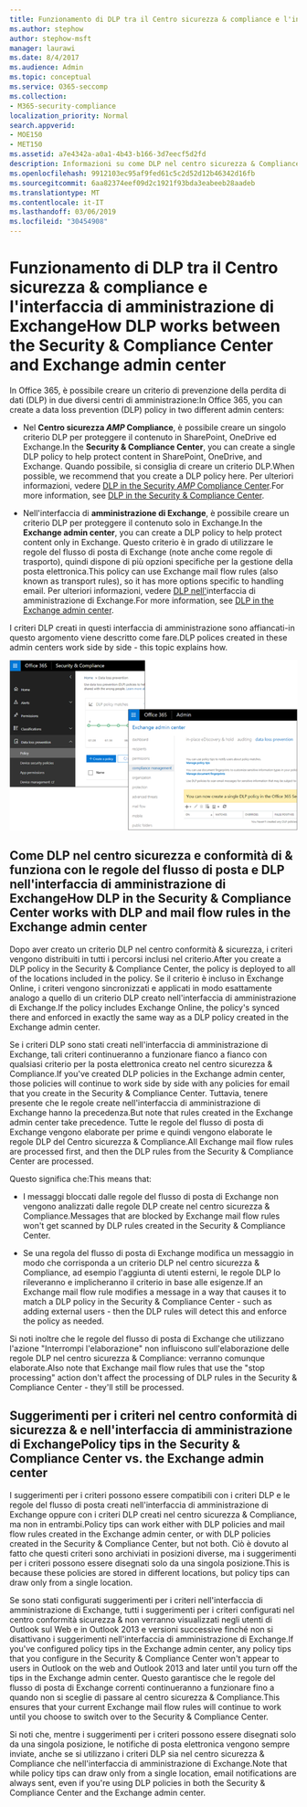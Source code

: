 ```yaml
---
title: Funzionamento di DLP tra il Centro sicurezza & compliance e l'interfaccia di amministrazione di Exchange
ms.author: stephow
author: stephow-msft
manager: laurawi
ms.date: 8/4/2017
ms.audience: Admin
ms.topic: conceptual
ms.service: O365-seccomp
ms.collection:
- M365-security-compliance
localization_priority: Normal
search.appverid:
- MOE150
- MET150
ms.assetid: a7e4342a-a0a1-4b43-b166-3d7eecf5d2fd
description: Informazioni su come DLP nel centro sicurezza & Compliance funziona con le regole del flusso di posta e DLP (regole di trasporto) nell'interfaccia di amministrazione di Exchange.
ms.openlocfilehash: 9912103ec95af9fed61c5c2d52d12b46342d16fb
ms.sourcegitcommit: 6aa82374eef09d2c1921f93bda3eabeeb28aadeb
ms.translationtype: MT
ms.contentlocale: it-IT
ms.lasthandoff: 03/06/2019
ms.locfileid: "30454908"
---
```

# <a name="how-dlp-works-between-the-security--compliance-center-and-exchange-admin-center"></a><span data-ttu-id="19bb3-103">Funzionamento di DLP tra il Centro sicurezza & compliance e l'interfaccia di amministrazione di Exchange</span><span class="sxs-lookup"><span data-stu-id="19bb3-103">How DLP works between the Security & Compliance Center and Exchange admin center</span></span>

<span data-ttu-id="19bb3-104">In Office 365, è possibile creare un criterio di prevenzione della perdita di dati (DLP) in due diversi centri di amministrazione:</span><span class="sxs-lookup"><span data-stu-id="19bb3-104">In Office 365, you can create a data loss prevention (DLP) policy in two different admin centers:</span></span>
  
- <span data-ttu-id="19bb3-105">Nel **Centro sicurezza _AMP_ Compliance**, è possibile creare un singolo criterio DLP per proteggere il contenuto in SharePoint, OneDrive ed Exchange.</span><span class="sxs-lookup"><span data-stu-id="19bb3-105">In the **Security & Compliance Center**, you can create a single DLP policy to help protect content in SharePoint, OneDrive, and Exchange.</span></span> <span data-ttu-id="19bb3-106">Quando possibile, si consiglia di creare un criterio DLP.</span><span class="sxs-lookup"><span data-stu-id="19bb3-106">When possible, we recommend that you create a DLP policy here.</span></span> <span data-ttu-id="19bb3-107">Per ulteriori informazioni, vedere [DLP in the Security _AMP_ Compliance Center](data-loss-prevention-policies.md).</span><span class="sxs-lookup"><span data-stu-id="19bb3-107">For more information, see [DLP in the Security & Compliance Center](data-loss-prevention-policies.md).</span></span>
    
- <span data-ttu-id="19bb3-108">Nell'interfaccia di **amministrazione di Exchange**, è possibile creare un criterio DLP per proteggere il contenuto solo in Exchange.</span><span class="sxs-lookup"><span data-stu-id="19bb3-108">In the **Exchange admin center**, you can create a DLP policy to help protect content only in Exchange.</span></span> <span data-ttu-id="19bb3-109">Questo criterio è in grado di utilizzare le regole del flusso di posta di Exchange (note anche come regole di trasporto), quindi dispone di più opzioni specifiche per la gestione della posta elettronica.</span><span class="sxs-lookup"><span data-stu-id="19bb3-109">This policy can use Exchange mail flow rules (also known as transport rules), so it has more options specific to handling email.</span></span> <span data-ttu-id="19bb3-110">Per ulteriori informazioni, vedere [DLP nell'](https://go.microsoft.com/fwlink/?linkid=852311)interfaccia di amministrazione di Exchange.</span><span class="sxs-lookup"><span data-stu-id="19bb3-110">For more information, see [DLP in the Exchange admin center](https://go.microsoft.com/fwlink/?linkid=852311).</span></span>
    
<span data-ttu-id="19bb3-111">I criteri DLP creati in questi interfaccia di amministrazione sono affiancati-in questo argomento viene descritto come fare.</span><span class="sxs-lookup"><span data-stu-id="19bb3-111">DLP polices created in these admin centers work side by side - this topic explains how.</span></span>
  
![Pagine DLP in centro sicurezza e conformità e interfaccia di amministrazione di Exchange](media/d3eaa7e7-3b16-457b-bd9c-26707f7b584f.png)
  
## <a name="how-dlp-in-the-security--compliance-center-works-with-dlp-and-mail-flow-rules-in-the-exchange-admin-center"></a><span data-ttu-id="19bb3-113">Come DLP nel centro sicurezza e conformità di & funziona con le regole del flusso di posta e DLP nell'interfaccia di amministrazione di Exchange</span><span class="sxs-lookup"><span data-stu-id="19bb3-113">How DLP in the Security & Compliance Center works with DLP and mail flow rules in the Exchange admin center</span></span>

<span data-ttu-id="19bb3-114">Dopo aver creato un criterio DLP nel centro conformità & sicurezza, i criteri vengono distribuiti in tutti i percorsi inclusi nel criterio.</span><span class="sxs-lookup"><span data-stu-id="19bb3-114">After you create a DLP policy in the Security & Compliance Center, the policy is deployed to all of the locations included in the policy.</span></span> <span data-ttu-id="19bb3-115">Se il criterio è incluso in Exchange Online, i criteri vengono sincronizzati e applicati in modo esattamente analogo a quello di un criterio DLP creato nell'interfaccia di amministrazione di Exchange.</span><span class="sxs-lookup"><span data-stu-id="19bb3-115">If the policy includes Exchange Online, the policy's synced there and enforced in exactly the same way as a DLP policy created in the Exchange admin center.</span></span> 
  
<span data-ttu-id="19bb3-116">Se i criteri DLP sono stati creati nell'interfaccia di amministrazione di Exchange, tali criteri continueranno a funzionare fianco a fianco con qualsiasi criterio per la posta elettronica creato nel centro sicurezza & Compliance.</span><span class="sxs-lookup"><span data-stu-id="19bb3-116">If you've created DLP policies in the Exchange admin center, those policies will continue to work side by side with any policies for email that you create in the Security & Compliance Center.</span></span> <span data-ttu-id="19bb3-117">Tuttavia, tenere presente che le regole create nell'interfaccia di amministrazione di Exchange hanno la precedenza.</span><span class="sxs-lookup"><span data-stu-id="19bb3-117">But note that rules created in the Exchange admin center take precedence.</span></span> <span data-ttu-id="19bb3-118">Tutte le regole del flusso di posta di Exchange vengono elaborate per prime e quindi vengono elaborate le regole DLP del Centro sicurezza & Compliance.</span><span class="sxs-lookup"><span data-stu-id="19bb3-118">All Exchange mail flow rules are processed first, and then the DLP rules from the Security & Compliance Center are processed.</span></span>
  
<span data-ttu-id="19bb3-119">Questo significa che:</span><span class="sxs-lookup"><span data-stu-id="19bb3-119">This means that:</span></span>
  
- <span data-ttu-id="19bb3-120">I messaggi bloccati dalle regole del flusso di posta di Exchange non vengono analizzati dalle regole DLP create nel centro sicurezza & Compliance.</span><span class="sxs-lookup"><span data-stu-id="19bb3-120">Messages that are blocked by Exchange mail flow rules won't get scanned by DLP rules created in the Security & Compliance Center.</span></span>
    
- <span data-ttu-id="19bb3-121">Se una regola del flusso di posta di Exchange modifica un messaggio in modo che corrisponda a un criterio DLP nel centro sicurezza & Compliance, ad esempio l'aggiunta di utenti esterni, le regole DLP lo rileveranno e implicheranno il criterio in base alle esigenze.</span><span class="sxs-lookup"><span data-stu-id="19bb3-121">If an Exchange mail flow rule modifies a message in a way that causes it to match a DLP policy in the Security & Compliance Center - such as adding external users - then the DLP rules will detect this and enforce the policy as needed.</span></span>
    
<span data-ttu-id="19bb3-122">Si noti inoltre che le regole del flusso di posta di Exchange che utilizzano l'azione "Interrompi l'elaborazione" non influiscono sull'elaborazione delle regole DLP nel centro sicurezza & Compliance: verranno comunque elaborate.</span><span class="sxs-lookup"><span data-stu-id="19bb3-122">Also note that Exchange mail flow rules that use the "stop processing" action don't affect the processing of DLP rules in the Security & Compliance Center - they'll still be processed.</span></span>
  
## <a name="policy-tips-in-the-security--compliance-center-vs-the-exchange-admin-center"></a><span data-ttu-id="19bb3-123">Suggerimenti per i criteri nel centro conformità di sicurezza & e nell'interfaccia di amministrazione di Exchange</span><span class="sxs-lookup"><span data-stu-id="19bb3-123">Policy tips in the Security & Compliance Center vs. the Exchange admin center</span></span>

<span data-ttu-id="19bb3-124">I suggerimenti per i criteri possono essere compatibili con i criteri DLP e le regole del flusso di posta creati nell'interfaccia di amministrazione di Exchange oppure con i criteri DLP creati nel centro sicurezza & Compliance, ma non in entrambi.</span><span class="sxs-lookup"><span data-stu-id="19bb3-124">Policy tips can work either with DLP policies and mail flow rules created in the Exchange admin center, or with DLP policies created in the Security & Compliance Center, but not both.</span></span> <span data-ttu-id="19bb3-125">Ciò è dovuto al fatto che questi criteri sono archiviati in posizioni diverse, ma i suggerimenti per i criteri possono essere disegnati solo da una singola posizione.</span><span class="sxs-lookup"><span data-stu-id="19bb3-125">This is because these policies are stored in different locations, but policy tips can draw only from a single location.</span></span>
  
<span data-ttu-id="19bb3-126">Se sono stati configurati suggerimenti per i criteri nell'interfaccia di amministrazione di Exchange, tutti i suggerimenti per i criteri configurati nel centro conformità sicurezza & non verranno visualizzati negli utenti di Outlook sul Web e in Outlook 2013 e versioni successive finché non si disattivano i suggerimenti nell'interfaccia di amministrazione di Exchange.</span><span class="sxs-lookup"><span data-stu-id="19bb3-126">If you've configured policy tips in the Exchange admin center, any policy tips that you configure in the Security & Compliance Center won't appear to users in Outlook on the web and Outlook 2013 and later until you turn off the tips in the Exchange admin center.</span></span> <span data-ttu-id="19bb3-127">Questo garantisce che le regole del flusso di posta di Exchange correnti continueranno a funzionare fino a quando non si sceglie di passare al centro sicurezza & Compliance.</span><span class="sxs-lookup"><span data-stu-id="19bb3-127">This ensures that your current Exchange mail flow rules will continue to work until you choose to switch over to the Security & Compliance Center.</span></span>
  
<span data-ttu-id="19bb3-128">Si noti che, mentre i suggerimenti per i criteri possono essere disegnati solo da una singola posizione, le notifiche di posta elettronica vengono sempre inviate, anche se si utilizzano i criteri DLP sia nel centro sicurezza & Compliance che nell'interfaccia di amministrazione di Exchange.</span><span class="sxs-lookup"><span data-stu-id="19bb3-128">Note that while policy tips can draw only from a single location, email notifications are always sent, even if you're using DLP policies in both the Security & Compliance Center and the Exchange admin center.</span></span>
  

